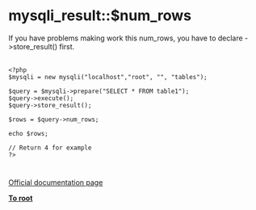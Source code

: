 # mysqli_result::$num_rows



If you have problems making work this num_rows, you have to declare -&gt;store_result() first.<br><br>

```
<?php
$mysqli = new mysqli("localhost","root", "", "tables");

$query = $mysqli->prepare("SELECT * FROM table1");
$query->execute();
$query->store_result();

$rows = $query->num_rows;

echo $rows;

// Return 4 for example
?>
```
  

#

[Official documentation page](https://www.php.net/manual/en/mysqli-result.num-rows.php)

**[To root](/README.md)**